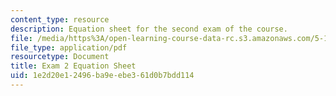 ```yaml
---
content_type: resource
description: Equation sheet for the second exam of the course.
file: /media/https%3A/open-learning-course-data-rc.s3.amazonaws.com/5-111-principles-of-chemical-science-fall-2008/1e2d20e12496ba9eebe361d0b7bdd114_Exam2_Eqns.pdf
file_type: application/pdf
resourcetype: Document
title: Exam 2 Equation Sheet
uid: 1e2d20e1-2496-ba9e-ebe3-61d0b7bdd114
---
```

